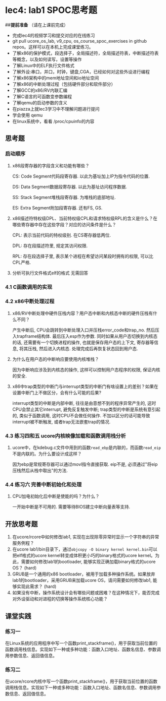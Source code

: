 # lec4: lab1 SPOC思考题

##**提前准备**
（请在上课前完成）

 - 完成lec4的视频学习和提交对应的在线练习
 - git pull ucore_os_lab, v9_cpu, os_course_spoc_exercises in github repos。这样可以在本机上完成课堂练习。
 - 了解x86的保护模式，段选择子，全局描述符，全局描述符表，中断描述符表等概念，以及如何读写，设置等操作
 - 了解Linux中的ELF执行文件格式
 - 了解外设:串口，并口，时钟，键盘,CGA，已经如何对这些外设进行编程
 - 了解x86架构中的mem地址空间和io地址空间
 - 了解x86的中断处理过程（包括硬件部分和软件部分）
 - 了解GCC的x86/RV内联汇编
 - 了解C语言的可函数变参数编程
 - 了解qemu的启动参数的含义
 - 在piazza上就lec3学习中不理解问题进行提问
 - 学会使用 qemu
 - 在linux系统中，看看 /proc/cpuinfo的内容

## 思考题

### 启动顺序

1. x86段寄存器的字段含义和功能有哪些？

   CS: Code Segment代码段寄存器. 以此为基址加上IP为指令代码的位置.

   DS: Data Segment数据段寄存器. 以此为基址访问程序数据.

   SS: Stack Segment堆栈段寄存器. 为堆栈的底部地址.

   ES: Extra Segment附加段寄存器. 还有FS, GS.

2. x86描述符特权级DPL、当前特权级CPL和请求特权级RPL的含义是什么？在哪些寄存器中存在这些字段？对应的访问条件是什么？

   CPL: 表示当前代码的特权级别. 在CS寄存器低两位.

   DPL: 存在段描述符里, 规定其访问权限.

   RPL: 存在段选择子里, 表示某个进程在希望访问某段时拥有的权限, 可以比CPL严格.

3. 分析可执行文件格式elf的格式 无需回答

### 4.1 C函数调用的实现

### 4.2 x86中断处理过程

1. x86/RV中断处理中硬件压栈内容？用户态中断和内核态中断的硬件压栈有什么不同？

   产生中断后, CPU会跳转到中断处理入口并压栈error_code和trap_no. 然后压入trapframe结构体. 最后压入esp作为参数. 同时如果从用户态切换到内核态的话, 还需要有一个切换进程的操作, 也就是保存用户态的上下文, 寄存器等信息, 将其压栈, 然后进入内核态. 处理完成后再恢复状态回到用户态.

2. 为什么在用户态的中断响应要使用内核堆栈？

   因为中断响应涉及到内核态的操作, 这样可以控制用户态程序的权限, 保证内核的安全.

3. x86中trap类型的中断门与interrupt类型的中断门有啥设置上的差别？如果在设置中断门上不做区分，会有什么可能的后果?

   interrupt类型的中断是内部中断, 往往是由意想不到的程序异常产生的, 这时CPU会禁止其它interrupt, 避免反复触发中断; trap类型的中断是系统有意引起的, 类似于函数调用, 这时CPU不会做任何操作. 不加以区分的话可能导致interrupt被不断触发, 或者trap无法嵌套trap的情况.

### 4.3 练习四和五 ucore内核映像加载和函数调用栈分析

1. ucore中，在kdebug.c文件中用到的函数`read_ebp`是内联的，而函数`read_eip`不是内联的。为什么要设计成这样？

   因为ebp是常规寄存器可以通过movl指令直接获取. eip不是, 必须通过"将eip压栈然后从栈中取出"的方法.

### 4.4 练习六 完善中断初始化和处理

1. CPU加电初始化后中断是使能的吗？为什么？

   一开始中断是不可用的. 需要等待BIOS建立中断向量表等支持.

## 开放思考题

1. 在ucore/rcore中如何修改lab1, 实现在出现除零异常时显示一个字符串的异常服务例程？
2. 在ucore lab1/bin目录下，通过`objcopy -O binary kernel kernel.bin`可以把elf格式的ucore kernel转变成体积更小巧的binary格式的ucore kernel。为此，需要如何修改lab1的bootloader, 能够实现正确加载binary格式的ucore OS？ (hard)
3. GRUB是一个通用的x86 bootloader，被用于加载多种操作系统。如果放弃lab1的bootloader，采用GRUB来加载ucore OS，请问需要如何修改lab1, 能够实现此需求？ (hard)
4. 如果没有中断，操作系统设计会有哪些问题或困难？在这种情况下，能否完成对外设驱动和对进程的切换等操作系统核心功能？

## 课堂实践
### 练习一
在Linux系统的应用程序中写一个函数print_stackframe()，用于获取当前位置的函数调用栈信息。实现如下一种或多种功能：函数入口地址、函数名信息、参数调用参数信息、返回值信息。

### 练习二
在ucore/rcore内核中写一个函数print_stackframe()，用于获取当前位置的函数调用栈信息。实现如下一种或多种功能：函数入口地址、函数名信息、参数调用参数信息、返回值信息。
